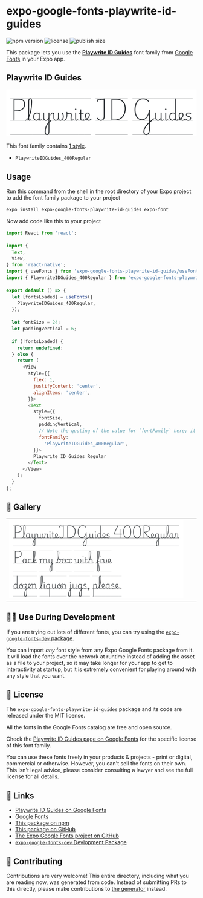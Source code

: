 # expo-google-fonts-playwrite-id-guides

![npm version](https://flat.badgen.net/npm/v/expo-google-fonts-playwrite-id-guides)
![license](https://flat.badgen.net/github/license/expo/google-fonts)
![publish size](https://flat.badgen.net/packagephobia/install/expo-google-fonts-playwrite-id-guides)

This package lets you use the [**Playwrite ID Guides**](https://fonts.google.com/specimen/Playwrite+ID+Guides) font family from [Google Fonts](https://fonts.google.com/) in your Expo app.

## Playwrite ID Guides

![Playwrite ID Guides](./font-family.png)

This font family contains [1 style](#-gallery).

- `PlaywriteIDGuides_400Regular`

## Usage

Run this command from the shell in the root directory of your Expo project to add the font family package to your project
```sh
expo install expo-google-fonts-playwrite-id-guides expo-font
```

Now add code like this to your project
```js
import React from 'react';

import {
  Text,
  View,
} from 'react-native';
import { useFonts } from 'expo-google-fonts-playwrite-id-guides/useFonts';
import { PlaywriteIDGuides_400Regular } from 'expo-google-fonts-playwrite-id-guides/400Regular';

export default () => {
  let [fontsLoaded] = useFonts({
    PlaywriteIDGuides_400Regular,
  });

  let fontSize = 24;
  let paddingVertical = 6;

  if (!fontsLoaded) {
    return undefined;
  } else {
    return (
      <View
        style={{
          flex: 1,
          justifyContent: 'center',
          alignItems: 'center',
        }}>
        <Text
          style={{
            fontSize,
            paddingVertical,
            // Note the quoting of the value for `fontFamily` here; it expects a string!
            fontFamily:
              'PlaywriteIDGuides_400Regular',
          }}>
          Playwrite ID Guides Regular
        </Text>
      </View>
    );
  }
};

```

## 🔡 Gallery


||||
|-|-|-|
|![PlaywriteIDGuides_400Regular](.//400Regular/PlaywriteIDGuides_400Regular.ttf.png)||||


## 👩‍💻 Use During Development

If you are trying out lots of different fonts, you can try using the [`expo-google-fonts-dev` package](https://github.com/freeboub/google-fonts/tree/master/font-packages/dev#readme).

You can import *any* font style from any Expo Google Fonts package from it. It will load the fonts
over the network at runtime instead of adding the asset as a file to your project, so it may take longer
for your app to get to interactivity at startup, but it is extremely convenient
for playing around with any style that you want.

## 📖 License

The `expo-google-fonts-playwrite-id-guides` package and its code are released under the MIT license.

All the fonts in the Google Fonts catalog are free and open source.

Check the [Playwrite ID Guides page on Google Fonts](https://fonts.google.com/specimen/Playwrite+ID+Guides) for the specific license of this font family.

You can use these fonts freely in your products & projects - print or digital, commercial or otherwise. However, you can't sell the fonts on their own. This isn't legal advice, please consider consulting a lawyer and see the full license for all details.

## 🔗 Links

- [Playwrite ID Guides on Google Fonts](https://fonts.google.com/specimen/Playwrite+ID+Guides)
- [Google Fonts](https://fonts.google.com/)
- [This package on npm](https://www.npmjs.com/package/expo-google-fonts-playwrite-id-guides)
- [This package on GitHub](https://github.com/freeboub/google-fonts/tree/master/font-packages/playwrite-id-guides)
- [The Expo Google Fonts project on GitHub](https://github.com/freeboub/google-fonts)
- [`expo-google-fonts-dev` Devlopment Package](https://github.com/freeboub/google-fonts/tree/master/font-packages/dev)

## 🤝 Contributing

Contributions are very welcome! This entire directory, including what you are reading now, was generated from code. Instead of submitting PRs to this directly, please make contributions to [the generator](https://github.com/freeboub/google-fonts/tree/master/packages/generator) instead.
